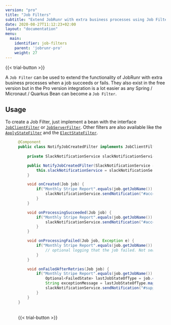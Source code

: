 ```yaml
---
version: "pro"
title: "Job Filters"
subtitle: "Extend JobRunr with extra business processes using Job Filter Beans"
date: 2020-08-27T11:12:23+02:00
layout: "documentation"
menu: 
  main: 
    identifier: job-filters
    parent: 'jobrunr-pro'
    weight: 27
---
```

{{< trial-button >}}

A `Job Filter` can be used to extend the functionality of JobRunr with extra business processes when a job succeeds or fails. They also exist in the free version but in the Pro version integration is a lot easier as any Spring / Micronaut / Quarkus Bean can become a `Job Filter`.


## Usage
To create a Job Filter, just implement a bean with the interface [`JobClientFilter`](https://www.javadoc.io/doc/org.jobrunr/jobrunr/latest/org/jobrunr/jobs/filters/JobClientFilter.html) or [`JobServerFilter`](https://www.javadoc.io/doc/org.jobrunr/jobrunr/latest/org/jobrunr/jobs/filters/JobServerFilter.html). Other filters are also available like the [`ApplyStateFilter`](https://www.javadoc.io/doc/org.jobrunr/jobrunr/latest/org/jobrunr/jobs/filters/ApplyStateFilter.html) and the [`ElectStateFilter`](https://www.javadoc.io/doc/org.jobrunr/jobrunr/latest/org/jobrunr/jobs/filters/ElectStateFilter.html).
<figure>

```java
@Component
public class NotifyJobCreatedFilter implements JobClientFilter, JobServerFilter {
    
    private SlackNotificationService slackNotificationService;

    public NotifyJobCreatedFilter(SlackNotificationService slackNotificationService) {
        this.slackNotificationService = slackNotificationService;
    }

    void onCreated(Job job) {
        if("Monthly Stripe Report".equals(job.getJobName())) {
            slackNotificationService.sendNotification("#accounting-team", "Monthly Stripe Report is being generated");
        }
    }

    void onProcessingSucceeded(Job job) {
        if("Monthly Stripe Report".equals(job.getJobName())) {
            slackNotificationService.sendNotification("#accounting-team", "Monthly Stripe Report is generated.");
        }
    }

    void onProcessingFailed(Job job, Exception e) {
        if("Monthly Stripe Report".equals(job.getJobName())) {
            // optional logging that the job failed. Not sending a notification as Job will still be retried
        }
    }

    void onFailedAfterRetries(Job job) {
        if("Monthly Stripe Report".equals(job.getJobName())) {
            Optional<FailedState> lastJobStateOfType = job.getLastJobStateOfType(FailedState.class);
            String exceptionMessage = lastJobStateOfType.map(s -> s.getException().getMessage()).orElse("Unknown exception");
            slackNotificationService.sendNotification("#support-team", "Error generating Monthly Stripe Report." + exceptionMessage);
        }
    }
}
```

<br>
{{< trial-button >}}